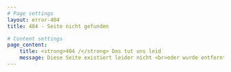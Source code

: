 ```yaml
---
# Page settings
layout: error-404
title: 404 - Seite nicht gefunden

# Content settings
page_content:
    title: <strong>404 /</strong> Das tut uns leid
    message: Diese Seite existiert leider nicht <br>oder wurde entfernt.
---
```


